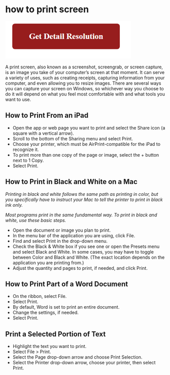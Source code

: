 # how to print screen

[![how to print screen](gett-detail.png)](https://github.com/s0ftwaretestinghelp/how.to.print.screen)

A print screen, also known as a screenshot, screengrab, or screen capture, is an image you take of your computer’s screen at that moment. It can serve a variety of uses, such as creating receipts, capturing information from your computer, and even allowing you to resize images. There are several ways you can capture your screen on Windows, so whichever way you choose to do it will depend on what you feel most comfortable with and what tools you want to use.


## How to Print From an iPad

* Open the app or web page you want to print and select the Share icon (a square with a vertical arrow).
* Scroll to the bottom of the Sharing menu and select Print.
* Choose your printer, which must be AirPrint-compatible for the iPad to recognize it.
 * To print more than one copy of the page or image, select the + button next to 1 Copy.
* Select Print.

## How to Print in Black and White on a Mac

_Printing in black and white follows the same path as printing in color, but you specifically have to instruct your Mac to tell the printer to print in black ink only._

_Most programs print in the same fundamental way. To print in black and white, use these basic steps._

* Open the document or image you plan to print.
* In the menu bar of the application you are using, click File.
* Find and select Print in the drop-down menu.
* Check the Black & White box if you see one or open the Presets menu and select Black and White. In some cases, you may have to toggle between Color and Black and White. (The exact location depends on the application you are printing from.)
* Adjust the quantity and pages to print, if needed, and click Print.

## How to Print Part of a Word Document

* On the ribbon, select File.
* Select Print.
* By default, Word is set to print an entire document.
* Change the settings, if needed.
* Select Print.

## Print a Selected Portion of Text

* Highlight the text you want to print.
* Select File > Print.
* Select the Page drop-down arrow and choose Print Selection.
* Select the Printer drop-down arrow, choose your printer, then select Print.
